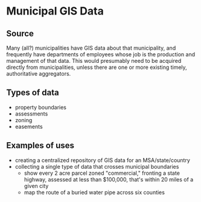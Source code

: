 # Municipal GIS Data

## Source

Many (all?) municipalities have GIS data about that municipality, and frequently have departments of employees whose job is the production and management of that data. This would presumably need to be acquired directly from municipalities, unless there are one or more existing timely, authoritative aggregators.

## Types of data

* property boundaries
* assessments
* zoning
* easements

## Examples of uses

* creating a centralized repository of GIS data for an MSA/state/country
* collecting a single type of data that crosses municipal boundaries
  * show every 2 acre parcel zoned "commercial," fronting a state highway, assessed at less than $100,000, that's within 20 miles of a given city
  * map the route of a buried water pipe across six counties
  
